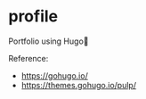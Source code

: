 # profile
Portfolio using Hugo👾

Reference: 

- https://gohugo.io/
- https://themes.gohugo.io/pulp/

